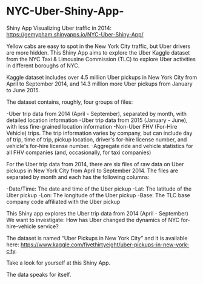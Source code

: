 # NYC-Uber-Shiny-App-
Shiny App Visualizing Uber traffic in 2014: 
https://gemypham.shinyapps.io/NYC-Uber-Shiny-App/

Yellow cabs are easy to spot in the New York City traffic, but Uber drivers are more hidden. This Shiny App aims to explore the Uber Kaggle dataset from the NYC Taxi & Limousine Commission (TLC) to explore Uber activities in different boroughs of NYC.

Kaggle dataset includes over 4.5 million Uber pickups in New York City from April to September 2014, and 14.3 million more Uber pickups from January to June 2015.

The dataset contains, roughly, four groups of files:

-Uber trip data from 2014 (April - September), separated by month, with detailed location information
-Uber trip data from 2015 (January - June), with less fine-grained location information
-Non-Uber FHV (For-Hire Vehicle) trips. The trip information varies by company, but can include day of trip, time of trip, pickup location, driver's for-hire license number, and vehicle's for-hire license number.
-Aggregate ride and vehicle statistics for all FHV companies (and, occasionally, for taxi companies)

For the Uber trip data from 2014, there are six files of raw data on Uber pickups in New York City from April to September 2014. The files are separated by month and each has the following columns:

-Date/Time: The date and time of the Uber pickup
-Lat: The latitude of the Uber pickup
-Lon: The longitude of the Uber pickup
-Base: The TLC base company code affiliated with the Uber pickup

This Shiny app explores the Uber trip data from 2014 (April - September) We want to investigate: How has Uber changed the dynamics of NYC for-hire-vehicle service?

The dataset is named “Uber Pickups in New York City” and it is available here: https://www.kaggle.com/fivethirtyeight/uber-pickups-in-new-york-city.

Take a look for yourself at this Shiny App.

The data speaks for itself.

